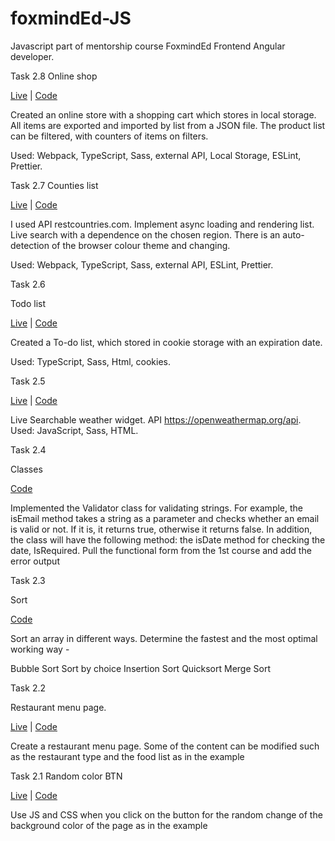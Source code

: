 # foxmindEd-JS

Javascript part of mentorship course FoxmindEd Frontend Angular developer. 

Task 2.8 
Online shop

[Live](https://olimpiuus.github.io/foxmindEd-JS/task_2.8/dist/) | [Code](https://github.com/olimpiuus/foxmindEd-JS/tree/task_2.8)

Created an online store with a shopping cart which stores in local storage. All items are exported and imported by list from a JSON file. The product list can be filtered, with counters of items on filters.

Used: Webpack, TypeScript, Sass, external API, Local Storage, ESLint, Prettier.

Task 2.7
Counties list

[Live](https://olimpiuus.github.io/foxmindEd-JS/task_2.7/dist/) | [Code](https://github.com/olimpiuus/foxmindEd-JS/tree/task_2.7)

I used API restcountries.com. Implement async loading and rendering list. Live search with a dependence on the chosen region. There is an auto-detection of the browser colour theme and changing.

Used: Webpack, TypeScript, Sass, external API, ESLint, Prettier.

Task 2.6

Todo list 

[Live](https://olimpiuus.github.io/foxmindEd-JS/task_2.6/) | [Code](https://github.com/olimpiuus/foxmindEd-JS/tree/task_2.6)

Created a To-do list, which stored in cookie storage with an expiration date.

Used: TypeScript, Sass, Html, cookies.

Task 2.5

[Live](https://olimpiuus.github.io/foxmindEd-JS/task_2.5/) | [Code](https://github.com/olimpiuus/foxmindEd-JS/tree/task_2.5)

Live Searchable weather widget. API https://openweathermap.org/api. 
Used: JavaScript, Sass, HTML.

Task 2.4 

Classes

[Code](https://github.com/olimpiuus/foxmindEd-JS/tree/task_2.4)

Implemented the Validator class for validating strings. For example, the isEmail method takes a string as a parameter and checks whether an email is valid or not. If it is, it returns true, otherwise it returns false. In addition, the class will have the following method: the isDate method for checking the date, IsRequired. Pull the functional form from the 1st course and add the error output

Task 2.3

Sort 

[Code](https://github.com/olimpiuus/foxmindEd-JS/tree/task_2.3)

Sort an array in different ways. Determine the fastest and the most optimal working way -

Bubble Sort Sort by choice Insertion Sort Quicksort Merge Sort

Task 2.2

Restaurant menu page.

[Live](https://olimpiuus.github.io/foxmindEd-JS/task_2.2/) | [Code](https://github.com/olimpiuus/foxmindEd-JS/tree/task_2.2)

Create a restaurant menu page. Some of the content can be modified such as the restaurant type and the food list as in the example

Task 2.1
Random color BTN

[Live](https://olimpiuus.github.io/foxmindEd-JS/task_2.1/) | [Code](https://github.com/olimpiuus/foxmindEd-JS/tree/task_2.1)

Use JS and CSS when you click on the button for the random change of the background color of the page as in the example



